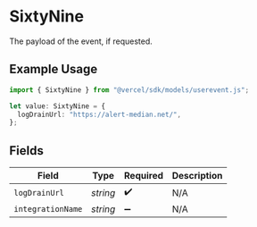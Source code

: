 # SixtyNine

The payload of the event, if requested.

## Example Usage

```typescript
import { SixtyNine } from "@vercel/sdk/models/userevent.js";

let value: SixtyNine = {
  logDrainUrl: "https://alert-median.net/",
};
```

## Fields

| Field              | Type               | Required           | Description        |
| ------------------ | ------------------ | ------------------ | ------------------ |
| `logDrainUrl`      | *string*           | :heavy_check_mark: | N/A                |
| `integrationName`  | *string*           | :heavy_minus_sign: | N/A                |